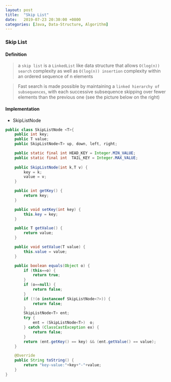 ```yaml
---
layout: post
title:  "Skip List"
date:   2019-07-23 20:30:00 +0800
categories: [Java, Data-Structure, Algorithm]
---
```

### Skip List

#### Definition
> a `skip list` is a `LinkedList` like data structure that allows `O(log(n)) search` complexity as well as `O(log(n)) insertion` complexity within an ordered sequence of n elements

>Fast search is made possible by maintaining a `linked hierarchy of subsequences`, with each successive subsequence skipping over fewer elements than the previous one (see the picture below on the right)

#### Implementation
- SkipListNode
```java
public class SkipListNode <T>{
    public int key;
    public T value;
    public SkipListNode<T> up, down, left, right;

    public static final int HEAD_KEY = Integer.MIN_VALUE;
    public static final int  TAIL_KEY = Integer.MAX_VALUE;
    
    public SkipListNode(int k,T v) {
        key = k;
        value = v;
    }

    public int getKey() {
        return key;
    }

    public void setKey(int key) {
        this.key = key;
    }

    public T getValue() {
        return value;
    }

    public void setValue(T value) {
        this.value = value;
    }

    public boolean equals(Object o) {
        if (this==o) {
            return true;
        }
        if (o==null) {
            return false;
        }
        if (!(o instanceof SkipListNode<?>)) {
            return false;
        }
        SkipListNode<T> ent;
        try {
            ent = (SkipListNode<T>)  o;
        } catch (ClassCastException ex) {
            return false;
        }
        return (ent.getKey() == key) && (ent.getValue() == value);
    }

    @Override
    public String toString() {
        return "key-value:"+key+"-"+value;
    }
}
```
